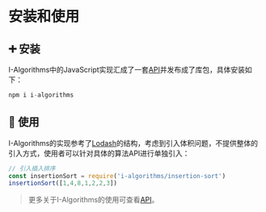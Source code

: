 # 安装和使用

## :heavy_plus_sign: 安装

I-Algorithms中的JavaScript实现汇成了一套[API](/algorithms/api/_comparator)并发布成了库包，具体安装如下：

``` javascript
npm i i-algorithms
```

## :rocket: 使用

I-Algorithms的实现参考了[Lodash](https://github.com/lodash/lodash)的结构，考虑到引入体积问题，不提供整体的引入方式，使用者可以针对具体的算法API进行单独引入：

``` javascript
// 引入插入排序
const insertionSort = require('i-algorithms/insertion-sort')
insertionSort([1,4,8,1,2,2,3])
```

> 更多关于I-Algorithms的使用可查看[API](/algorithms/api/_comparator)。